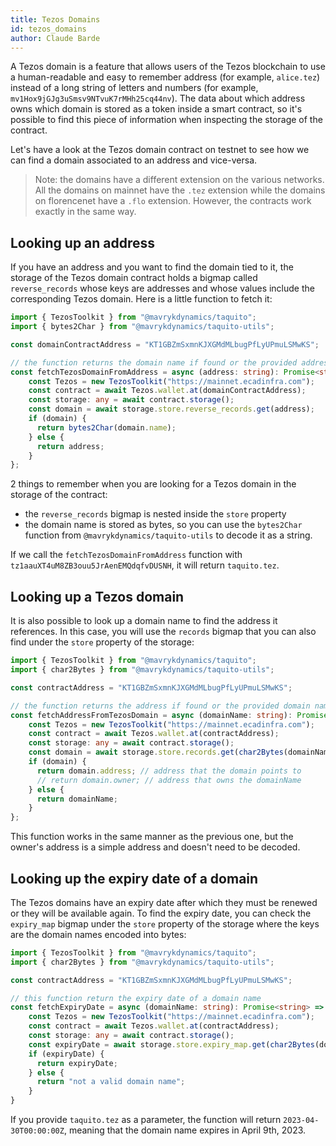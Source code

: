 ```yaml
---
title: Tezos Domains
id: tezos_domains
author: Claude Barde
---
```


A Tezos domain is a feature that allows users of the Tezos blockchain to use a human-readable and easy to remember address (for example, `alice.tez`) instead of a long string of letters and numbers (for example, `mv1Hox9jGJg3uSmsv9NTvuK7rMHh25cq44nv`). The data about which address owns which domain is stored as a token inside a smart contract, so it's possible to find this piece of information when inspecting the storage of the contract.

Let's have a look at the Tezos domain contract on testnet to see how we can find a domain associated to an address and vice-versa.

> Note: the domains have a different extension on the various networks. All the domains on mainnet have the `.tez` extension while the domains on florencenet have a `.flo` extension. However, the contracts work exactly in the same way.

## Looking up an address

If you have an address and you want to find the domain tied to it, the storage of the Tezos domain contract holds a bigmap called `reverse_records` whose keys are addresses and whose values include the corresponding Tezos domain. Here is a little function to fetch it:

```typescript
import { TezosToolkit } from "@mavrykdynamics/taquito";
import { bytes2Char } from "@mavrykdynamics/taquito-utils";

const domainContractAddress = "KT1GBZmSxmnKJXGMdMLbugPfLyUPmuLSMwKS";

// the function returns the domain name if found or the provided address
const fetchTezosDomainFromAddress = async (address: string): Promise<string> => {
    const Tezos = new TezosToolkit("https://mainnet.ecadinfra.com");
    const contract = await Tezos.wallet.at(domainContractAddress);
    const storage: any = await contract.storage();
    const domain = await storage.store.reverse_records.get(address);
    if (domain) {
      return bytes2Char(domain.name);
    } else {
      return address;
    }
};

```

2 things to remember when you are looking for a Tezos domain in the storage of the contract:
- the `reverse_records` bigmap is nested inside the `store` property
- the domain name is stored as bytes, so you can use the `bytes2Char` function from `@mavrykdynamics/taquito-utils` to decode it as a string.

If we call the `fetchTezosDomainFromAddress` function with `tz1aauXT4uM8ZB3ouu5JrAenEMQdqfvDUSNH`, it will return `taquito.tez`.

## Looking up a Tezos domain

It is also possible to look up a domain name to find the address it references. In this case, you will use the `records` bigmap that you can also find under the `store` property of the storage:

```typescript
import { TezosToolkit } from "@mavrykdynamics/taquito";
import { char2Bytes } from "@mavrykdynamics/taquito-utils";

const contractAddress = "KT1GBZmSxmnKJXGMdMLbugPfLyUPmuLSMwKS";

// the function returns the address if found or the provided domain name
const fetchAddressFromTezosDomain = async (domainName: string): Promise<string> => {
    const Tezos = new TezosToolkit("https://mainnet.ecadinfra.com");
    const contract = await Tezos.wallet.at(contractAddress);
    const storage: any = await contract.storage();
    const domain = await storage.store.records.get(char2Bytes(domainName));
    if (domain) {
      return domain.address; // address that the domain points to 
      // return domain.owner; // address that owns the domainName
    } else {
      return domainName;
    }
};

```

This function works in the same manner as the previous one, but the owner's address is a simple address and doesn't need to be decoded.

## Looking up the expiry date of a domain

The Tezos domains have an expiry date after which they must be renewed or they will be available again.
To find the expiry date, you can check the `expiry_map` bigmap under the `store` property of the storage where the keys are the domain names encoded into bytes:

```typescript
import { TezosToolkit } from "@mavrykdynamics/taquito";
import { char2Bytes } from "@mavrykdynamics/taquito-utils";

const contractAddress = "KT1GBZmSxmnKJXGMdMLbugPfLyUPmuLSMwKS";

// this function return the expiry date of a domain name
const fetchExpiryDate = async (domainName: string): Promise<string> => {
    const Tezos = new TezosToolkit("https://mainnet.ecadinfra.com");
    const contract = await Tezos.wallet.at(contractAddress);
    const storage: any = await contract.storage();
    const expiryDate = await storage.store.expiry_map.get(char2Bytes(domainName));
    if (expiryDate) {
      return expiryDate;
    } else {
      return "not a valid domain name";
    }
}
```

If you provide `taquito.tez` as a parameter, the function will return `2023-04-30T00:00:00Z`, meaning that the domain name expires in April 9th, 2023.

